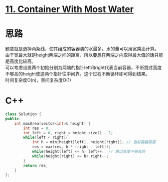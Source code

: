 # [11. Container With Most Water](https://leetcode.com/problems/container-with-most-water/)
# 思路
题意就是选择两条线，使其组成的容器装的水最多。水的量可以用宽乘高计算。   
由于宽最大就是height两端之间的距离，所以要想在两端之内取得最大值的话只能是高度比较高。   
可以考虑设置两个初始分别为两端的指针left和right代表当前容器，不断跳过高度不够高的height使这两个指针往中间靠。这个过程不断循环即可得到结果。   
时间复杂度O(n)，空间复杂度O(1)

# C++
``` C++
class Solution {
public:
    int maxArea(vector<int>& height) {
        int res = 0;
        int left = 0, right = height.size() - 1;
        while(left < right){
            int h = min(height[left], height[right]); // 当前容器高度
            res = max(res, h * (right - left));
            while(height[left] <= h) left++;  // 跳过高度不够高的
            while(height[right] <= h) right--;
        }
        return res;
    }
};
```
